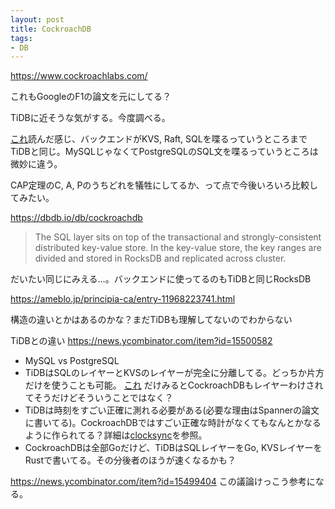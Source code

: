 ```yaml
---
layout: post
title: CockroachDB
tags:
- DB
---
```


https://www.cockroachlabs.com/

これもGoogleのF1の論文を元にしてる？

TiDBに近そうな気がする。今度調べる。


[faq]: https://www.cockroachlabs.com/docs/stable/frequently-asked-questions.html

[これ][faq]読んだ感じ、バックエンドがKVS, Raft, SQLを喋るっていうところまでTiDBと同じ。MySQLじゃなくてPostgreSQLのSQL文を喋るっていうところは微妙に違う。

CAP定理のC, A, Pのうちどれを犠牲にしてるか、って点で今後いろいろ比較してみたい。

https://dbdb.io/db/cockroachdb
> The SQL layer sits on top of the transactional and strongly-consistent distributed key-value store. In the key-value store, the key ranges are divided and stored in RocksDB and replicated across cluster.

だいたい同じにみえる…。バックエンドに使ってるのもTiDBと同じRocksDB

https://ameblo.jp/principia-ca/entry-11968223741.html

構造の違いとかはあるのかな？まだTiDBも理解してないのでわからない


TiDBとの違い
https://news.ycombinator.com/item?id=15500582
* MySQL vs PostgreSQL
* TiDBはSQLのレイヤーとKVSのレイヤーが完全に分離してる。どっちか片方だけを使うことも可能。 [これ][arch] だけみるとCockroachDBもレイヤーわけされてそうだけどそういうことではなく？
* TiDBは時刻をすごい正確に測れる必要がある(必要な理由はSpannerの論文に書いてる)。CockroachDBではすごい正確な時計がなくてもなんとかなるように作られてる？詳細は[clocksync][]を参照。
* CockroachDBは全部Goだけど、TiDBはSQLレイヤーをGo, KVSレイヤーをRustで書いてる。その分後者のほうが速くなるかも？

[arch]: https://www.cockroachlabs.com/docs/stable/architecture/overview.html
[clocksync]: https://www.cockroachlabs.com/docs/stable/recommended-production-settings.html#clock-synchronization


https://news.ycombinator.com/item?id=15499404
この議論けっこう参考になる。
